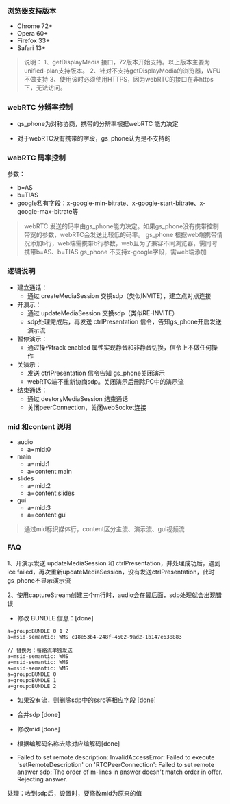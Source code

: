 

### 浏览器支持版本

- Chrome 72+ 
- Opera 60+
- Firefox 33+
- Safari 13+

> 说明：
> 1、getDisplayMedia 接口，72版本开始支持。以上版本主要为unified-plan支持版本。
> 2、针对不支持getDisplayMedia的浏览器，WFU不做支持
> 3、使用该时必须使用HTTPS，因为webRTC的接口在非https下，无法访问。


### webRTC 分辨率控制

- gs_phone为对称协商，携带的分辨率根据webRTC 能力决定

- 对于webRTC没有携带的字段，gs_phone认为是不支持的


### webRTC 码率控制

参数：

- b=AS
- b=TIAS
- google私有字段：x-google-min-bitrate、x-google-start-bitrate、x-google-max-bitrate等

> webRTC 发送的码率由gs_phone能力决定。如果gs_phone没有携带控制带宽的参数，webRTC会发送比较低的码率。
> gs_phone 根据web端携带情况添加b行，web端需携带b行参数，web且为了兼容不同浏览器，需同时携带b=AS、b=TIAS
> gs_phone 不支持x-google字段，需web端添加


### 逻辑说明

- 建立通话：
    + 通过 createMediaSession 交换sdp（类似INVITE），建立点对点连接
- 开演示：
    + 通过 updateMediaSession 交换sdp（类似RE-INVITE）
    + sdp处理完成后，再发送 ctrlPresentation 信令，告知gs_phone开启发送演示流
- 暂停演示：
   + 通过操作track enabled 属性实现静音和非静音切换，信令上不做任何操作
- 关演示：
    + 发送 ctrlPresentation 信令告知 gs_phone关闭演示
    + webRTC端不重新协商sdp。关闭演示后删除PC中的演示流
- 结束通话：
    + 通过 destoryMediaSession 结束通话
    + 关闭peerConnection，关闭webSocket连接


### mid 和content 说明

- audio
    - a=mid:0
- main
    - a=mid:1
    - a=content:main
- slides
    - a=mid:2
    - a=content:slides
- gui
    - a=mid:3
    - a=content:gui


> 通过mid标识媒体行，content区分主流、演示流、gui视频流

### FAQ

1、开演示发送 updateMediaSession 和 ctrlPresentation，并处理成功后，遇到ice failed，再次重新updateMediaSession，没有发送ctrlPresentation，此时gs_phone不显示演示流

2、使用captureStream创建三个m行时，audio会在最后面，sdp处理就会出现错误

- 修改 BUNDLE 信息：[done]

```
a=group:BUNDLE 0 1 2
a=msid-semantic: WMS c18e53b4-248f-4502-9ad2-1b147e638883

// 替换为：每路流单独发送
a=msid-semantic: WMS
a=msid-semantic: WMS
a=msid-semantic: WMS
a=group:BUNDLE 0
a=group:BUNDLE 1
a=group:BUNDLE 2
```

- 如果没有流，则删除sdp中的ssrc等相应字段 [done]

- 合并sdp [done]

- 修改mid [done]

- 根据编解码名称去除对应编解码[done]

- Failed to set remote description: InvalidAccessError: Failed to execute 'setRemoteDescription' on 'RTCPeerConnection': 
Failed to set remote answer sdp: The order of m-lines in answer doesn't match order in offer. Rejecting answer.

处理：收到sdp后，设置时，要修改mid为原来的值











